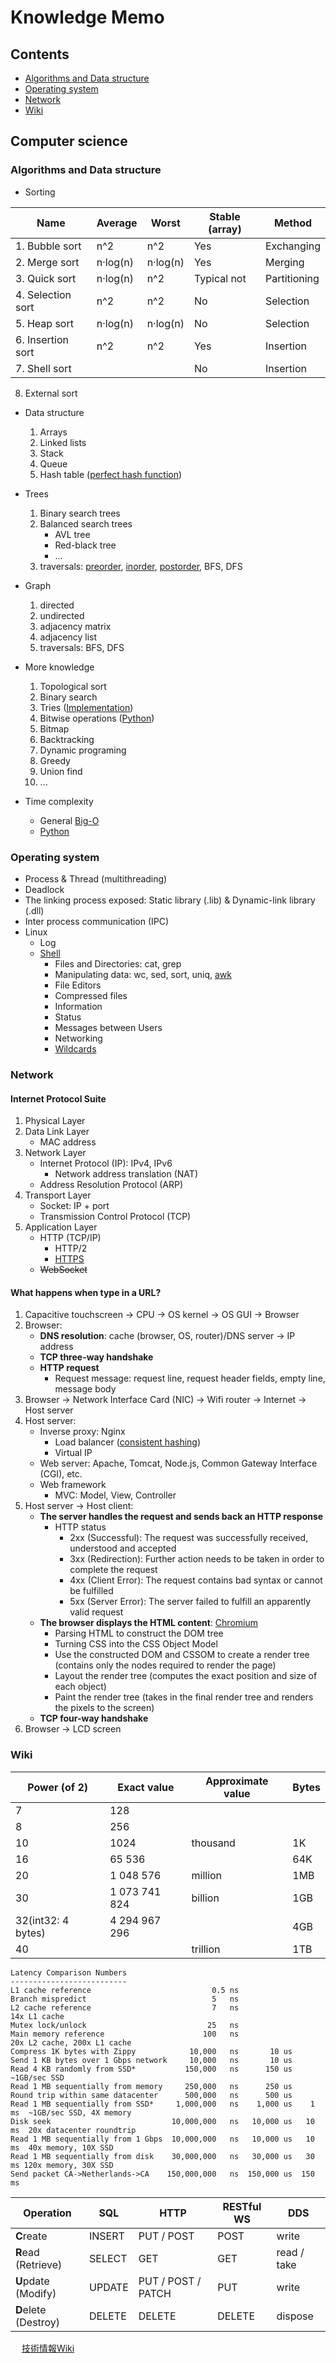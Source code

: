 # Knowledge Memo

## Contents

- [Algorithms and Data structure](#algorithms-and-data-structure)
- [Operating system](#operating-system)
- [Network](#network)
- [Wiki](#wiki)

## Computer science

### Algorithms and Data structure

- Sorting

| Name  | Average  | Worst  | Stable (array) | Method  |
|---|---|---|---|---|
| 1. Bubble sort  | n^2  | n^2  | Yes  | Exchanging  |
| 2. Merge sort  | n·log(n)  | n·log(n)  | Yes  | Merging  |
| 3. Quick sort  | n·log(n)  | n^2  | Typical not  | Partitioning  |
| 4. Selection sort  | n^2  | n^2  | No  | Selection  |
| 5. Heap sort  | n·log(n)  | n·log(n)  | No  | Selection  |
| 6. Insertion sort  | n^2  | n^2  | Yes  | Insertion  |
| 7. Shell sort  |   |   | No  | Insertion  |
  8. External sort

- Data structure
  1. Arrays
  2. Linked lists
  3. Stack
  4. Queue
  5. Hash table ([perfect hash function](https://en.wikipedia.org/wiki/Perfect_hash_function))

- Trees
  1. Binary search trees
  2. Balanced search trees
      - AVL tree
      - Red-black tree
      - ...
  3. traversals: [preorder](https://leetcode.com/problems/binary-tree-preorder-traversal/), [inorder](https://leetcode.com/problems/binary-tree-inorder-traversal/), [postorder](https://leetcode.com/problems/binary-tree-postorder-traversal/), BFS, DFS

- Graph
  1. directed
  2. undirected
  3. adjacency matrix
  4. adjacency list
  5. traversals: BFS, DFS

- More knowledge
  1. Topological sort
  2. Binary search
  3. Tries ([Implementation](https://leetcode.com/problems/implement-trie-prefix-tree/solution/))
  4. Bitwise operations ([Python](https://wiki.python.org/moin/BitwiseOperators))
  5. Bitmap
  6. Backtracking
  7. Dynamic programing
  8. Greedy
  9. Union find
  10. ...

- Time complexity
  - General [Big-O](https://www.bigocheatsheet.com/)
  - [Python](https://wiki.python.org/moin/TimeComplexity)

### Operating system

- Process & Thread (multithreading)
- Deadlock
- The linking process exposed: Static library (.lib) & Dynamic-link library (.dll)
- Inter process communication (IPC)
- Linux
  - Log
  - [Shell](https://docs.cs.cf.ac.uk/notes/linux-shell-commands/)
    - Files and Directories: cat, grep
    - Manipulating data: wc, sed, sort, uniq, [awk](http://www.ruanyifeng.com/blog/2018/11/awk.html)
    - File Editors
    - Compressed files
    - Information
    - Status
    - Messages between Users
    - Networking
    - [Wildcards](http://www.ruanyifeng.com/blog/2018/09/bash-wildcards.html)

### Network

#### Internet Protocol Suite

1. Physical Layer
2. Data Link Layer
    - MAC address
3. Network Layer
    - Internet Protocol (IP): IPv4, IPv6
      - Network address translation (NAT)
    - Address Resolution Protocol (ARP)
4. Transport Layer
    - Socket: IP + port
    - Transmission Control Protocol (TCP)
7. Application Layer
    - HTTP (TCP/IP)
      - HTTP/2
      - [HTTPS](http://www.ruanyifeng.com/blog/2016/08/migrate-from-http-to-https.html)
    - <s>WebSocket</s>

#### What happens when type in a URL?

1. Capacitive touchscreen → CPU → OS kernel → OS GUI → Browser
2. Browser:
    - <strong>DNS resolution</strong>: cache (browser, OS, router)/DNS server → IP address
    - <strong>TCP three-way handshake</strong>
    - <strong>HTTP request</strong>
      - Request message: request line, request header fields, empty line, message body
3. Browser → Network Interface Card (NIC) → Wifi router → Internet → Host server
4. Host server:
    - Inverse proxy: Nginx
      - Load balancer ([consistent hashing](https://en.wikipedia.org/wiki/Consistent_hashing))
      - Virtual IP
    - Web server: Apache, Tomcat, Node.js, Common Gateway Interface (CGI), etc.
    - Web framework
      - MVC: Model, View, Controller
5. Host server → Host client:
    - <strong>The server handles the request and sends back an HTTP response</strong>
      - HTTP status
        - 2xx (Successful): The request was successfully received, understood and accepted
        - 3xx (Redirection): Further action needs to be taken in order to complete the request
        - 4xx (Client Error): The request contains bad syntax or cannot be fulfilled
        - 5xx (Server Error): The server failed to fulfill an apparently valid request
    - <strong>The browser displays the HTML content</strong>: [Chromium](https://www.chromium.org/developers/design-documents/multi-process-architecture)
      - Parsing HTML to construct the DOM tree
      - Turning CSS into the CSS Object Model
      - Use the constructed DOM and CSSOM to create a render tree (contains only the nodes required to render the page)
      - Layout the render tree (computes the exact position and size of each object)
      - Paint the render tree (takes in the final render tree and renders the pixels to the screen)
    - <strong>TCP four-way handshake</strong>
6. Browser → LCD screen

### Wiki

| Power (of 2)  | Exact value  | Approximate value  | Bytes |
|---|---|---|---|
| 7  | 128  |   |   |
| 8  | 256  |   |   |
| 10  | 1024  | thousand  | 1K  |
| 16  | 65 536  |   | 64K  |
| 20  | 1 048 576  | million  | 1MB  |
| 30  | 1 073 741 824  | billion  | 1GB  |
| 32(int32: 4 bytes)  | 4 294 967 296  |   | 4GB  |
| 40  |   | trillion  | 1TB  |

```
Latency Comparison Numbers
--------------------------
L1 cache reference                           0.5 ns
Branch mispredict                            5   ns
L2 cache reference                           7   ns                      14x L1 cache
Mutex lock/unlock                           25   ns
Main memory reference                      100   ns                      20x L2 cache, 200x L1 cache
Compress 1K bytes with Zippy            10,000   ns       10 us
Send 1 KB bytes over 1 Gbps network     10,000   ns       10 us
Read 4 KB randomly from SSD*           150,000   ns      150 us          ~1GB/sec SSD
Read 1 MB sequentially from memory     250,000   ns      250 us
Round trip within same datacenter      500,000   ns      500 us
Read 1 MB sequentially from SSD*     1,000,000   ns    1,000 us    1 ms  ~1GB/sec SSD, 4X memory
Disk seek                           10,000,000   ns   10,000 us   10 ms  20x datacenter roundtrip
Read 1 MB sequentially from 1 Gbps  10,000,000   ns   10,000 us   10 ms  40x memory, 10X SSD
Read 1 MB sequentially from disk    30,000,000   ns   30,000 us   30 ms 120x memory, 30X SSD
Send packet CA->Netherlands->CA    150,000,000   ns  150,000 us  150 ms
```

| Operation  | SQL  | HTTP  | RESTful WS  | DDS  |
|---|---|---|---|---|
| <strong>C</strong>reate | INSERT | PUT / POST | POST | write |
| <strong>R</strong>ead (Retrieve) | SELECT | GET | GET | read / take |
| <strong>U</strong>pdate (Modify) | UPDATE | PUT / POST / PATCH | PUT | write |
| <strong>D</strong>elete (Destroy) | DELETE | DELETE | DELETE | dispose |

&emsp; [技術情報Wiki](https://www.sangyo-rock.com/tech/index.php)
